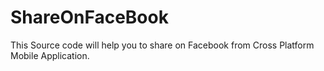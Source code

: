 ShareOnFaceBook
===============

This Source code will help you to share on Facebook from Cross Platform Mobile Application.
